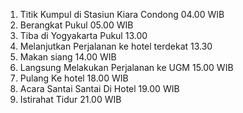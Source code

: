 1. Titik Kumpul di Stasiun Kiara Condong 04.00 WIB
2. Berangkat Pukul 05.00 WIB
3. Tiba di Yogyakarta Pukul 13.00
4. Melanjutkan Perjalanan ke hotel terdekat 13.30
5. Makan siang 14.00 WIB
6. Langsung Melakukan Perjalanan ke UGM 15.00 WIB
7. Pulang Ke hotel 18.00 WIB
8. Acara Santai Santai Di Hotel 19.00 WIB
9. Istirahat Tidur 21.00 WIB
